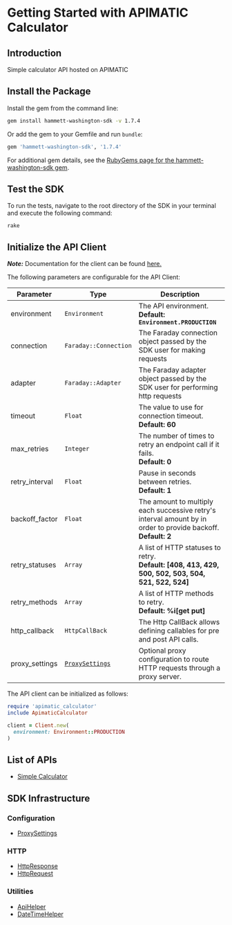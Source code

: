 
# Getting Started with APIMATIC Calculator

## Introduction

Simple calculator API hosted on APIMATIC

## Install the Package

Install the gem from the command line:

```bash
gem install hammett-washington-sdk -v 1.7.4
```

Or add the gem to your Gemfile and run `bundle`:

```ruby
gem 'hammett-washington-sdk', '1.7.4'
```

For additional gem details, see the [RubyGems page for the hammett-washington-sdk gem](https://rubygems.org/gems/hammett-washington-sdk/versions/1.7.4).

## Test the SDK

To run the tests, navigate to the root directory of the SDK in your terminal and execute the following command:

```
rake
```

## Initialize the API Client

**_Note:_** Documentation for the client can be found [here.](https://www.github.com/ZahraN444/hammett-washington-ruby-sdk/tree/1.7.4/doc/client.md)

The following parameters are configurable for the API Client:

| Parameter | Type | Description |
|  --- | --- | --- |
| environment | `Environment` | The API environment. <br> **Default: `Environment.PRODUCTION`** |
| connection | `Faraday::Connection` | The Faraday connection object passed by the SDK user for making requests |
| adapter | `Faraday::Adapter` | The Faraday adapter object passed by the SDK user for performing http requests |
| timeout | `Float` | The value to use for connection timeout. <br> **Default: 60** |
| max_retries | `Integer` | The number of times to retry an endpoint call if it fails. <br> **Default: 0** |
| retry_interval | `Float` | Pause in seconds between retries. <br> **Default: 1** |
| backoff_factor | `Float` | The amount to multiply each successive retry's interval amount by in order to provide backoff. <br> **Default: 2** |
| retry_statuses | `Array` | A list of HTTP statuses to retry. <br> **Default: [408, 413, 429, 500, 502, 503, 504, 521, 522, 524]** |
| retry_methods | `Array` | A list of HTTP methods to retry. <br> **Default: %i[get put]** |
| http_callback | `HttpCallBack` | The Http CallBack allows defining callables for pre and post API calls. |
| proxy_settings | [`ProxySettings`](https://www.github.com/ZahraN444/hammett-washington-ruby-sdk/tree/1.7.4/doc/proxy-settings.md) | Optional proxy configuration to route HTTP requests through a proxy server. |

The API client can be initialized as follows:

```ruby
require 'apimatic_calculator'
include ApimaticCalculator

client = Client.new(
  environment: Environment::PRODUCTION
)
```

## List of APIs

* [Simple Calculator](https://www.github.com/ZahraN444/hammett-washington-ruby-sdk/tree/1.7.4/doc/controllers/simple-calculator.md)

## SDK Infrastructure

### Configuration

* [ProxySettings](https://www.github.com/ZahraN444/hammett-washington-ruby-sdk/tree/1.7.4/doc/proxy-settings.md)

### HTTP

* [HttpResponse](https://www.github.com/ZahraN444/hammett-washington-ruby-sdk/tree/1.7.4/doc/http-response.md)
* [HttpRequest](https://www.github.com/ZahraN444/hammett-washington-ruby-sdk/tree/1.7.4/doc/http-request.md)

### Utilities

* [ApiHelper](https://www.github.com/ZahraN444/hammett-washington-ruby-sdk/tree/1.7.4/doc/api-helper.md)
* [DateTimeHelper](https://www.github.com/ZahraN444/hammett-washington-ruby-sdk/tree/1.7.4/doc/date-time-helper.md)


